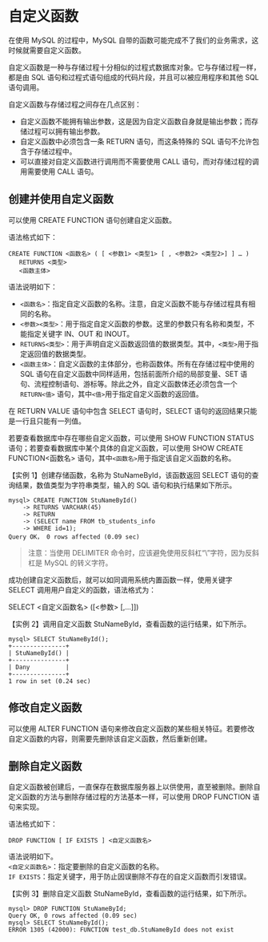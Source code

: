 # 自定义函数

在使用 MySQL 的过程中，MySQL 自带的函数可能完成不了我们的业务需求，这时候就需要自定义函数。

 自定义函数是一种与存储过程十分相似的过程式数据库对象。它与存储过程一样，都是由 SQL 语句和过程式语句组成的代码片段，并且可以被应用程序和其他 SQL 语句调用。

 自定义函数与存储过程之间存在几点区别：

*  自定义函数不能拥有输出参数，这是因为自定义函数自身就是输出参数；而存储过程可以拥有输出参数。
*  自定义函数中必须包含一条 RETURN 语句，而这条特殊的 SQL 语句不允许包含于存储过程中。
*  可以直接对自定义函数进行调用而不需要使用 CALL 语句，而对存储过程的调用需要使用 CALL 语句。

##  创建并使用自定义函数

 可以使用 CREATE FUNCTION 语句创建自定义函数。

 语法格式如下：

```text
CREATE FUNCTION <函数名> ( [ <参数1> <类型1> [ , <参数2> <类型2>] ] … )
   RETURNS <类型>
   <函数主体>
```

 语法说明如下：

*  `<函数名>`：指定自定义函数的名称。注意，自定义函数不能与存储过程具有相同的名称。
*  `<参数><类型>`：用于指定自定义函数的参数。这里的参数只有名称和类型，不能指定关键字 IN、OUT 和 INOUT。
*  `RETURNS<类型>`：用于声明自定义函数返回值的数据类型。其中，`<类型>`用于指定返回值的数据类型。
*  `<函数主体>`：自定义函数的主体部分，也称函数体。所有在存储过程中使用的 SQL 语句在自定义函数中同样适用，包括前面所介绍的局部变量、SET 语句、流程控制语句、游标等。除此之外，自定义函数体还必须包含一个 `RETURN<值>` 语句，其中`<值>`用于指定自定义函数的返回值。

 在 RETURN VALUE 语句中包含 SELECT 语句时，SELECT 语句的返回结果只能是一行且只能有一列值。

 若要查看数据库中存在哪些自定义函数，可以使用 SHOW FUNCTION STATUS 语句；若要查看数据库中某个具体的自定义函数，可以使用 SHOW CREATE FUNCTION&lt;函数名&gt; 语句，其中`<函数名>`用于指定该自定义函数的名称。

 【实例 1】创建存储函数，名称为 StuNameById，该函数返回 SELECT 语句的查询结果，数值类型为字符串类型，输入的 SQL 语句和执行结果如下所示。

```text
mysql> CREATE FUNCTION StuNameById()
    -> RETURNS VARCHAR(45)
    -> RETURN
    -> (SELECT name FROM tb_students_info
    -> WHERE id=1);
Query OK， 0 rows affected (0.09 sec)
```

> 注意：当使用 DELIMITER 命令时，应该避免使用反斜杠“\”字符，因为反斜杠是 MySQL 的转义字符。

 成功创建自定义函数后，就可以如同调用系统内置函数一样，使用关键字 SELECT 调用用户自定义的函数，语法格式为：

 SELECT &lt;自定义函数名&gt; \(\[&lt;参数&gt; \[,...\]\]\)

 【实例 2】调用自定义函数 StuNameById，查看函数的运行结果，如下所示。

```text
mysql> SELECT StuNameById();
+---------------+
| StuNameById() |
+---------------+
| Dany          |
+---------------+
1 row in set (0.24 sec)
```

##  修改自定义函数

 可以使用 ALTER FUNCTION 语句来修改自定义函数的某些相关特征。若要修改自定义函数的内容，则需要先删除该自定义函数，然后重新创建。

##  删除自定义函数

 自定义函数被创建后，一直保存在数据库服务器上以供使用，直至被删除。删除自定义函数的方法与删除存储过程的方法基本一样，可以使用 DROP FUNCTION 语句来实现。

 语法格式如下：

```text
DROP FUNCTION [ IF EXISTS ] <自定义函数名>
```

 语法说明如下。  
 `<自定义函数名>`：指定要删除的自定义函数的名称。  
 `IF EXISTS`：指定关键字，用于防止因误删除不存在的自定义函数而引发错误。

 【实例 3】删除自定义函数 StuNameById，查看函数的运行结果，如下所示。

```text
mysql> DROP FUNCTION StuNameById;
Query OK, 0 rows affected (0.09 sec)
mysql> SELECT StuNameById();
ERROR 1305 (42000): FUNCTION test_db.StuNameById does not exist
```

